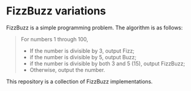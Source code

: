 FizzBuzz variations
===================

FizzBuzz is a simple programming problem.  The algorithm is as follows:

> For numbers 1 through 100,
>
> * If the number is divisible by 3, output Fizz;
> * if the number is divisible by 5, output Buzz;
> * if the number is divisible by both 3 and 5 (15), output FizzBuzz;
> * Otherwise, output the number.

This repository is a collection of FizzBuzz implementations.
